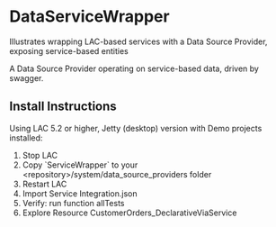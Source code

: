 # DataServiceWrapper
Illustrates wrapping LAC-based services with a Data Source Provider, exposing service-based entities

A Data Source Provider operating on service-based data, driven by swagger.

<h2>Install Instructions</h2>
Using LAC 5.2 or higher, Jetty (desktop) version with Demo projects installed:
<ol>
  <li>
    Stop LAC
  </li>
  <li>
    Copy `ServiceWrapper` to your &lt;repository&gt;/system/data_source_providers folder
  </li>
  <li>
    Restart LAC
  </li>
  <li>
    Import Service Integration.json
  </li>
  <li>
    Verify: run function allTests
  </li>
  <li>
    Explore Resource CustomerOrders_DeclarativeViaService
  </li>
</ol>
  
